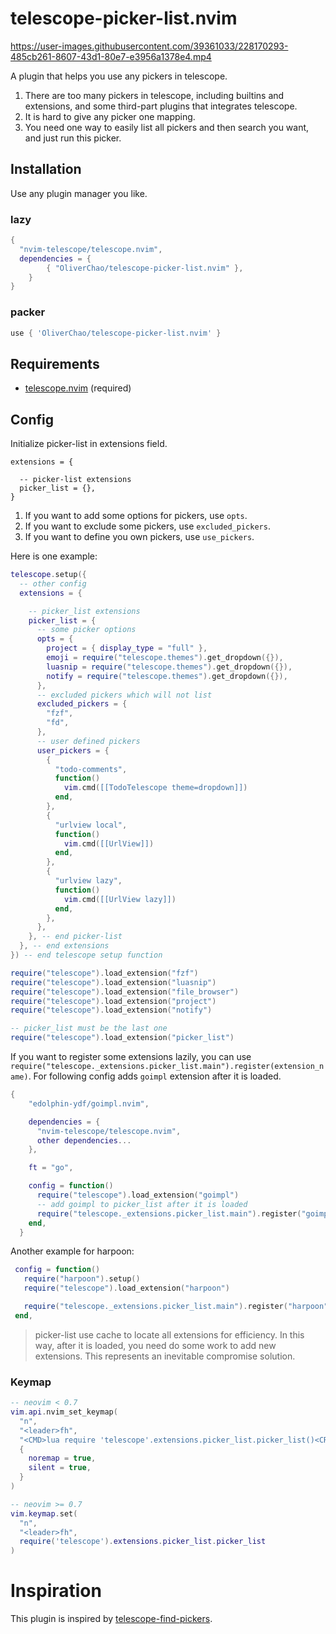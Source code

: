 # telescope-picker-list.nvim



https://user-images.githubusercontent.com/39361033/228170293-485cb261-8607-43d1-80e7-e3956a1378e4.mp4



<!-- Find all pickers available (includes `builtins` and `extensions`) -->
A plugin that helps you use any pickers in telescope.

1. There are too many pickers in telescope, including builtins and extensions, and some third-part plugins that integrates telescope.
2. It is hard to give any picker one mapping.
3. You need one way to easily list all pickers and then search you want, and just run this picker.

<!-- https://user-images.githubusercontent.com/28680236/147249475-d0729f2d-01cc-45d0-9ab8-b4ac511ecc24.mov -->

## Installation

Use any plugin manager you like.
### lazy
```lua
{
  "nvim-telescope/telescope.nvim",
  dependencies = {
        { "OliverChao/telescope-picker-list.nvim" },
    }
}

```
### packer
```lua
use { 'OliverChao/telescope-picker-list.nvim' }
```

## Requirements

* [telescope.nvim](https://github.com/nvim-telescope/telescope.nvim) (required)


## Config

Initialize picker-list in extensions field.
```
extensions = {

  -- picker-list extensions
  picker_list = {},
}
```

1. If you want to add some options for pickers, use `opts`.
2. If you want to exclude some pickers, use `excluded_pickers`.
3. If you want to define you own pickers, use `use_pickers`.

Here is one example:

```lua
telescope.setup({
  -- other config
  extensions = {

    -- picker_list extensions
    picker_list = {
      -- some picker options
      opts = {
        project = { display_type = "full" },
        emoji = require("telescope.themes").get_dropdown({}),
        luasnip = require("telescope.themes").get_dropdown({}),
        notify = require("telescope.themes").get_dropdown({}),
      },
      -- excluded pickers which will not list
      excluded_pickers = {
        "fzf",
        "fd",
      },
      -- user defined pickers
      user_pickers = {
        {
          "todo-comments",
          function()
            vim.cmd([[TodoTelescope theme=dropdown]])
          end,
        },
        {
          "urlview local",
          function()
            vim.cmd([[UrlView]])
          end,
        },
        {
          "urlview lazy",
          function()
            vim.cmd([[UrlView lazy]])
          end,
        },
      },
    }, -- end picker-list
  }, -- end extensions
}) -- end telescope setup function

require("telescope").load_extension("fzf")
require("telescope").load_extension("luasnip")
require("telescope").load_extension("file_browser")
require("telescope").load_extension("project")
require("telescope").load_extension("notify")

-- picker_list must be the last one
require("telescope").load_extension("picker_list")
```

If you want to register some extensions lazily, you can use `require("telescope._extensions.picker_list.main").register(extension_name)`.
For following config adds `goimpl` extension after it is loaded.

```lua
{
    "edolphin-ydf/goimpl.nvim",

    dependencies = {
      "nvim-telescope/telescope.nvim",
      other dependencies...
    },

    ft = "go",

    config = function()
      require("telescope").load_extension("goimpl")
      -- add goimpl to picker_list after it is loaded
      require("telescope._extensions.picker_list.main").register("goimpl")
    end,
  }
```

Another example for harpoon:
```lua
 config = function()
   require("harpoon").setup()
   require("telescope").load_extension("harpoon")

   require("telescope._extensions.picker_list.main").register("harpoon")
 end,
```

> picker-list use cache to locate all extensions for efficiency. In this way, after it is loaded, you need do some work to add new extensions.
> This represents an inevitable compromise solution.

### Keymap


```lua
-- neovim < 0.7
vim.api.nvim_set_keymap(
  "n",
  "<leader>fh",
  "<CMD>lua require 'telescope'.extensions.picker_list.picker_list()<CR>",
  {
    noremap = true,
    silent = true,
  }
)

-- neovim >= 0.7
vim.keymap.set(
  "n",
  "<leader>fh",
  require('telescope').extensions.picker_list.picker_list
)
```

# Inspiration
This plugin is inspired by [telescope-find-pickers](https://github.com/keyvchan/telescope-find-pickers.nvim).
